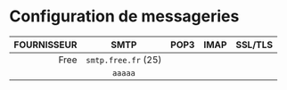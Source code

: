 # Configuration de messageries

|FOURNISSEUR|SMTP|POP3|IMAP|SSL/TLS|
|--:|:--:|:--:|:--:|:--:|
|Free|`smtp.free.fr` (25)||||
||`aaaaa`||||
